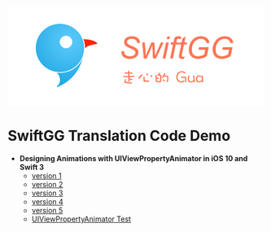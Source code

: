 

![](bg.png)

# SwiftGG Translation Code Demo

* **Designing Animations with UIViewPropertyAnimator in iOS 10 and Swift 3**
  * [version 1](https://github.com/dgytdhy/SwiftGG-Translation-Demo/blob/master/Designing%20Animations%20with%20UIViewPropertyAnimator%20in%20iOS%2010%20and%20Swift%203/version_1.swift)
  * [version 2](https://github.com/dgytdhy/SwiftGG-Translation-Demo/blob/master/Designing%20Animations%20with%20UIViewPropertyAnimator%20in%20iOS%2010%20and%20Swift%203/version_2.swift)
  * [version 3](https://github.com/dgytdhy/SwiftGG-Translation-Demo/blob/master/Designing%20Animations%20with%20UIViewPropertyAnimator%20in%20iOS%2010%20and%20Swift%203/version_3.swift)
  * [version 4](https://github.com/dgytdhy/SwiftGG-Translation-Demo/blob/master/Designing%20Animations%20with%20UIViewPropertyAnimator%20in%20iOS%2010%20and%20Swift%203/version_4.swift)
  * [version 5](https://github.com/dgytdhy/SwiftGG-Translation-Demo/blob/master/Designing%20Animations%20with%20UIViewPropertyAnimator%20in%20iOS%2010%20and%20Swift%203/version_5.swift)
  * [UIViewPropertyAnimator Test](https://github.com/dgytdhy/SwiftGG-Translation-Demo/tree/master/Designing%20Animations%20with%20UIViewPropertyAnimator%20in%20iOS%2010%20and%20Swift%203/UIViewPropertyAnimator%20Test)


